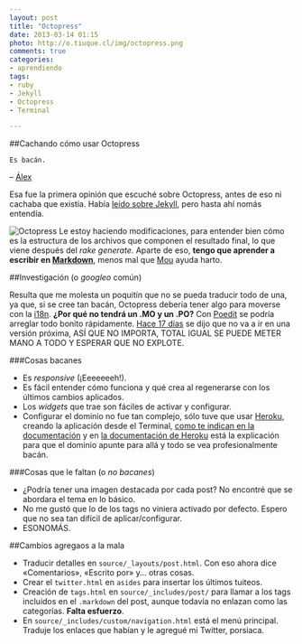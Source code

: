 ```yaml
---
layout: post
title: "Octopress"
date: 2013-03-14 01:15
photo: http://o.tiuque.cl/img/octopress.png
comments: true
categories: 
- aprendiendo
tags:
- ruby
- Jekyll
- Octopress
- Terminal

---
```

##Cachando cómo usar Octopress

	Es bacán.
– [Álex](http://twitter.com/Kyuumeitai "Twitter del Álex")

Esa fue la primera opinión que escuché sobre Octopress, antes de eso ni cachaba que existía. Había [leído sobre Jekyll](http://ajipirijou.com/blog/ahora-usamos-jekyll "Artículo de @elJOjo cuando se pasó de WordPress a Jekyll"), pero hasta ahí nomás entendía.

<!-- more -->

![Octopress](http://o.tiuque.cl/images/octopress.png "Imagen de Octopress")
Le estoy haciendo modificaciones, para entender bien cómo es la estructura de los archivos que componen el resultado final, lo que viene después del *rake generate*.
Aparte de eso, **tengo que aprender a escribir en [Markdown](http://daringfireball.net/projects/markdown/basics "Artículo sobre el Markdown")**, menos mal que [Mou](http://mouapp.com/) ayuda harto.

##Investigación (o *googleo* común)

Resulta que me molesta un poquitín que no se pueda traducir todo de una, ya que, si se cree tan bacán, Octopress debería tener algo para moverse con la [i18n](http://es.wikipedia.org/wiki/Internacionalizaci%C3%B3n_y_localizaci%C3%B3n "Artículo en Wikipedia donde se explica qué es la internacionalización"). **¿Por qué no tendrá un .MO y un .PO?** Con [Poedit](http://www.poedit.net/ "Herramienta usada en traducción de plugins y themes de WordPress y otras cuestiones que vengan hechos para ser traducidos") se podría arreglar todo bonito rápidamente. [Hace 17 días](https://github.com/imathis/octopress/issues/451 "Issue de un alemán que quiere traducir su instalación de Octopress") se dijo que no va a ir en una versión próxima, ASÍ QUE NO IMPORTA, TOTAL IGUAL SE PUEDE METER MANO A TODO Y ESPERAR QUE NO EXPLOTE.

###Cosas bacanes
* Es _responsive_ (¡Eeeeeeeh!).
* Es fácil entender cómo funciona y qué crea al regenerarse con los últimos cambios aplicados.
* Los _widgets_ que trae son fáciles de activar y configurar.
* Configurar el dominio no fue tan complejo, sólo tuve que usar [Heroku](http://www.heroku.com/ "Hosting de aplicaciones muy bonito y simpático"), creando la aplicación desde el Terminal, [como te indican en la documentación](http://octopress.org/docs/deploying/heroku/) y en [la documentación de Heroku](https://devcenter.heroku.com/articles/custom-domains) está la explicación para que el dominio apunte para allá y todo se vea profesionalmente bacán. 

###Cosas que le faltan (o _no bacanes_)
* ¿Podría tener una imagen destacada por cada post? No encontré que se abordara el tema en lo básico.
* No me gustó que lo de los tags no viniera activado por defecto. Espero que no sea tan difícil de aplicar/configurar.
* ESONOMÁS.


##Cambios agregaos a la mala
* Traducir detalles en `source/_layouts/post.html`. Con eso ahora dice «Comentarios», «Escrito por» y… otras cosas.
* Crear el `twitter.html` en `asides` para insertar los últimos tuiteos.
* Creación de `tags.html` en `source/_includes/post/` para llamar a los tags incluidos en el `.markdown` del post, aunque todavía no enlazan como las categorías. **Falta esfuerzo**.
* En `source/_includes/custom/navigation.html` está el menú principal. Traduje los enlaces que habían y le agregué mi Twitter, porsiaca.

